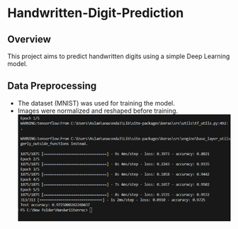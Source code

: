 # Handwritten-Digit-Prediction

## Overview
This project aims to predict handwritten digits using a simple Deep Learning model.

## Data Preprocessing
- The dataset (MNIST) was used for training the model.
- Images were normalized and reshaped before training.
![Image Description](Ouputs/epchs1.png)

